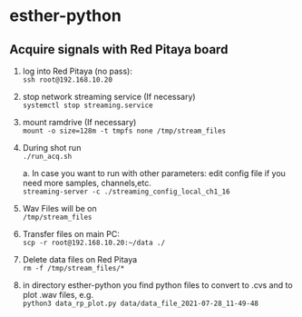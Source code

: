 # esther-python

## Acquire signals with Red Pitaya board

1. log into Red Pitaya (no pass):  
`ssh root@192.168.10.20`

2. stop network streaming service (If necessary)  
`systemctl stop streaming.service`

3. mount ramdrive (If necessary)  
`mount -o size=128m -t tmpfs none /tmp/stream_files`

3. During shot run  
`./run_acq.sh`

    a. In case you want to run with other parameters:
edit config file if you need more samples, channels,etc.  
`streaming-server -c ./streaming_config_local_ch1_16`

4. Wav Files will be on  
`/tmp/stream_files`

5. Transfer files on main PC:  
 `scp -r root@192.168.10.20:~/data ./`

6. Delete data files on Red Pitaya  
`rm -f /tmp/stream_files/*`

6. in directory esther-python you find python files to convert
to .cvs and to plot .wav files, e.g.  
`python3 data_rp_plot.py data/data_file_2021-07-28_11-49-48`
